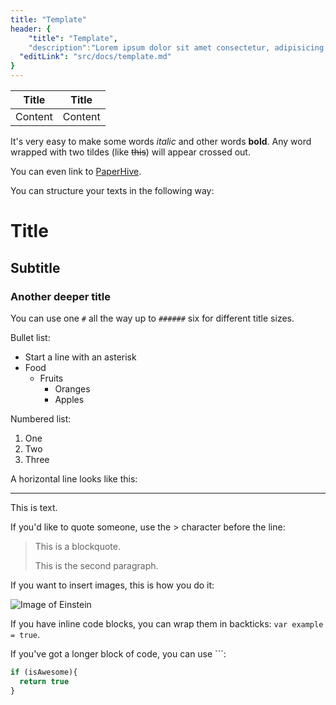 ```yaml
---
title: "Template"
header: {
	"title": "Template",
	"description":"Lorem ipsum dolor sit amet consectetur, adipisicing elit. Error laudantium nostrum quibusdam velit laboriosam delectus excepturi dolorem nisi dolor recusandae, cupiditate enim hic ut cum aperiam. Alias aspernatur odit totam?",
  "editLink": "src/docs/template.md"
}
---
```


| Title | Title |
| --- | --- |
| Content | Content |

It's very easy to make some words *italic* and other words **bold**.
Any word wrapped with two tildes (like ~~this~~) will appear crossed out.

You can even link to [PaperHive](https://paperhive.org/).

You can structure your texts in the following way:

# Title
## Subtitle
### Another deeper title

You can use one `#` all the way up to `######` six for different title sizes.

Bullet list:
* Start a line with an asterisk
* Food
  * Fruits
    * Oranges
    * Apples

Numbered list:
1. One
2. Two
3. Three

A horizontal line looks like this:

---
This is text.

If you'd like to quote someone, use the > character before the line:

> This is a blockquote.
>
> This is the second paragraph.

If you want to insert images, this is how you do it:

![Image of Einstein](https://upload.wikimedia.org/wikipedia/commons/6/6f/Einstein-formal_portrait-35.jpg)

If you have inline code blocks, you can wrap them in backticks: `var example = true`.

If you've got a longer block of code, you can use ```:

``` js
if (isAwesome){
  return true
}
```